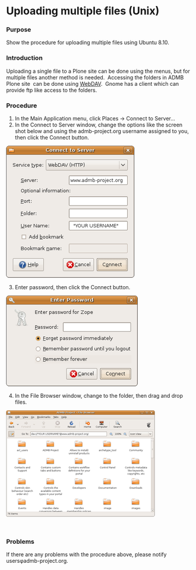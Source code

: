 #  Uploading multiple files (Unix)

### Purpose

Show the procedure for uploading multiple files using Ubuntu 8.10.

### Introduction

Uploading a single file to a Plone site can be done using the menus, but for multiple files another method is needed.  Accessing the folders in ADMB Plone site  can be done using [WebDAV][1].  Gnome has a client which can provide ftp like access to the folders.

### Procedure

1. In the Main Application menu, click Places -> Connect to Server...
2. In the Connect to Server window, change the options like the screen shot below and using the admb-project.org username assigned to you, then click the Connect button.

![webdav][2]

3. Enter password, then click the Connect button.

![webdav2][3]

4. In the File Browser window, change to the folder, then drag and drop files.

![webdav3][4]

 

### Problems   

If there are any problems with the procedure above, please notify usersφadmb-project.org.

[1]: http://www.webdav.org/
[2]: webdav.png/image_preview.png "webdav"
[3]: webdav2.png/image_preview.png "webdav2"
[4]: webdav3.png/image_preview.png "webdav3"

